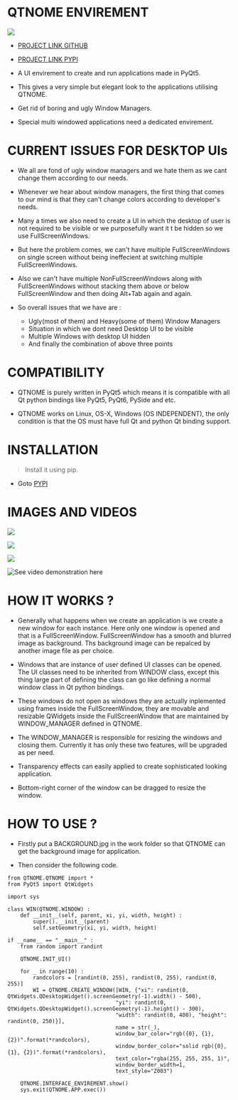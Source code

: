 # QTNOME ENVIREMENT

![](ZZZ/ZZZ.jpg)

* [PROJECT LINK GITHUB](https://github.com/P-Y-R-O-B-O-T/QTNOME)

* [PROJECT LINK PYPI](https://pypi.org/project/QTNOME-P-Y-R-O-B-O-T)

* A UI envirement to create and run applications made in PyQt5.

* This gives a very simple but elegant look to the applications utilising QTNOME.

* Get rid of boring and ugly Window Managers.

* Special multi windowed applications need a dedicated envirement.

# CURRENT ISSUES FOR DESKTOP UIs

* We all are fond of ugly window managers and we hate them as we cant change them according to our needs.

* Whenever we hear about window managers, the first thing that comes to our mind is that they can't change colors according to developer's needs.

* Many a times we also need to create a UI in which the desktop of user is not required to be visible or we purposefully want it t be hidden so we use FullScreenWindows.

* But here the problem comes, we can't have multiple FullScreenWindows on single screen without being ineffecient at switching multiple FullScreenWindows.

* Also we can't have multiple NonFullScreenWindows along with FullScreenWindows without stacking them above or below FullScreenWindow and then doing Alt+Tab again and again.

* So overall issues that we have are :
	- Ugly(most of them) and Heavy(some of them) Window Managers
	- Situation in which we dont need Desktop UI to be visible
	- Multiple Windows with desktop UI hidden
	- And finally the combination of above three points

# COMPATIBILITY

* QTNOME is purely written in PyQt5 which means it is compatible with all Qt python bindings like PyQt5, PyQt6, PySide and etc.

* QTNOME works on Linux, OS-X, Windows (OS INDEPENDENT), the only condition is that the OS must have full Qt and python Qt binding support.

# INSTALLATION

> Install it using pip.

* Goto [PYPI](https://pypi.org/project/QTNOME-P-Y-R-O-B-O-T/)

# IMAGES AND VIDEOS

![](ZZZ/ZZZ0.png)

![](ZZZ/ZZZ1.png)

![](ZZZ/ZZZ2.png)

![See video demonstration here](https://drive.google.com/file/d/1cxeoc61BSyLolExkkdvrVIgnkHhjZhXE/view?usp=sharing)

# HOW IT WORKS ?

* Generally what happens when we create an application is we create a new window for each instance. Here only one window is opened and that is a FullScreenWindow. FullScreenWindow has a smooth and blurred image as background. Ths background image can be repalced by another image file as per choice.

* Windows that are instance of user defined UI classes can be opened. The UI classes need to be inherited from WINDOW class, except this thing large part of defining the class can go like defining a normal window class in Qt python bindings.

* These windows do not open as windows they are actually inplemented using frames inside the FullScreenWindow, they are movable and resizable QWidgets inside the FullScreenWindow that are maintained by WINDOW_MANAGER defined in QTNOME.

* The WINDOW_MANAGER is responsible for resizing the windows and closing them. Currently it has only these two features, will be upgraded as per need.

* Transparency effects can easily applied to create sophisticated looking application.

* Bottom-right corner of the window can be dragged to resize the window.

# HOW TO USE ?

* Firstly put a BACKGROUND.jpg in the work folder so that QTNOME can get the background image for application.

* Then consider the following code.

```python3
from QTNOME.QTNOME import *
from PyQt5 import QtWidgets

import sys

class WIN(QTNOME.WINDOW) :
    def __init__(self, parent, xi, yi, width, height) :
        super().__init__(parent)
        self.setGeometry(xi, yi, width, height)

if __name__ == "__main__" :
    from random import randint

    QTNOME.INIT_UI()

    for _ in range(10) :
        randcolors = [randint(0, 255), randint(0, 255), randint(0, 255)]
        WI = QTNOME.CREATE_WINDOW([WIN, {"xi": randint(0, QtWidgets.QDesktopWidget().screenGeometry(-1).width() - 500),
                                  "yi": randint(0, QtWidgets.QDesktopWidget().screenGeometry(-1).height() - 300),
                                  "width": randint(0, 400), "height": randint(0, 250)}],
                                  name = str(_),
                                  window_bar_color="rgb({0}, {1}, {2})".format(*randcolors),
                                  window_border_color="solid rgb({0}, {1}, {2})".format(*randcolors),
                                  text_color="rgba(255, 255, 255, 1)",
                                  window_border_width=1,
                                  text_style="Z003")

    QTNOME.INTERFACE_ENVIREMENT.show()
    sys.exit(QTNOME.APP.exec())
```
